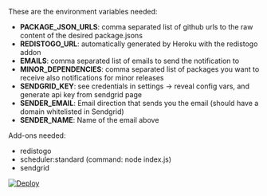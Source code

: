 These are the environment variables needed:

- **PACKAGE_JSON_URLS**: comma separated list of github urls to the raw content of the desired package.jsons
- **REDISTOGO_URL**: automatically generated by Heroku with the redistogo addon
- **EMAILS**: comma separated list of emails to send the notification to
- **MINOR_DEPENDENCIES**: comma separated list of packages you want to receive also notifications for minor releases
- **SENDGRID_KEY**: see credentials in settings -> reveal config vars, and generate api key from sendgrid page
- **SENDER_EMAIL**: Email direction that sends you the email (should have a domain whitelisted in Sendgrid)
- **SENDER_NAME**: Name of the email above

Add-ons needed:

- redistogo
- scheduler:standard (command: node index.js)
- sendgrid

[![Deploy](https://www.herokucdn.com/deploy/button.svg)](https://heroku.com/deploy)
